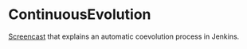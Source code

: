 # ContinuousEvolution

[Screencast](https://youtu.be/QEVsyFNuDmo) that explains an automatic coevolution process in Jenkins.
